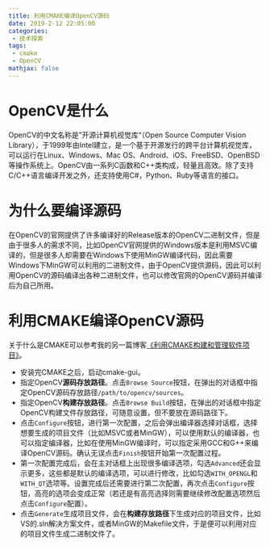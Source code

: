 ```yaml
---
title: 利用CMAKE编译OpenCV源码 
date: 2019-2-12 22:05:00
categories:
 - 技术探索
tags: 
 - cmake
 - OpenCV
mathjax: false
---
```


# OpenCV是什么
OpenCV的中文名称是”开源计算机视觉库“（Open Source Computer Vision Library），于1999年由Intel建立，是一个基于开源发行的跨平台计算机视觉库，可以运行在Linux、Windows、Mac OS、Android、iOS、FreeBSD、OpenBSD等操作系统上。OpenCV由一系列C函数和C++类构成，轻量且高效。除了支持C/C++语言编译开发之外，还支持使用C#，Python、Ruby等语言的接口。

# 为什么要编译源码
在OpenCV的官网提供了许多编译好的Release版本的OpenCV二进制文件，但是由于很多人的需求不同，比如OpenCV官网提供的Windows版本是利用MSVC编译的，但是很多人却需要在Windows下使用MinGW编译代码，因此需要Windows下MinGW可以利用的二进制文件，由于OpenCV提供源码，因此可以利用OpenCV的源码编译出各种二进制文件，也可以修改官网的OpenCV源码并编译后为自己所用。

# 利用CMAKE编译OpenCV源码
关于什么是CMAKE可以参考我的另一篇博客[《利用CMAKE构建和管理软件项目》](http://yluo.name/2019/01/02/cmake/)。

- 安装完CMAKE之后，启动cmake-gui。
- 指定OpenCV**源码存放路径**。点击`Browse Source`按钮，在弹出的对话框中指定OpenCV源码存放路径`/path/to/opencv/sources`。
- 指定OpenCV**构建存放路径**。点击`Browse Build`按钮，在弹出的对话框中指定OpenCV构建文件存放路径，可随意设置，但不要放在源码路径下。
- 点击`Configure`按钮，进行第一次配置，之后会弹出编译器选择对话框，选择想要生成的项目文件（比如MSVC或者MinGW），可以使用默认的编译器，也可以指定编译器，比如在使用MinGW编译时，可以指定采用GCC和G++来编译OpenCV源码。确认无误点击`Finish`按钮开始第一次配置过程。
- 第一次配置完成后，会在主对话框上出现很多编译选项，勾选`Advanced`还会显示更多，这些都是默认的编译选项，可以进行修改，比如勾选`WITH_OPENGL`和`WITH_QT`选项等。设置完成后还需要进行第二次配置，再次点击`Configure`按钮，高亮的选项会变成正常（若还是有高亮选择则需要继续修改配置选项然后点击`Configure`配置）。
- 点击`Generate`生成项目文件，会在**构建存放路径**下生成对应的项目文件，比如VS的.sln解决方案文件，或者MinGW的Makefile文件，于是便可以利用对应的项目文件生成二进制文件了。